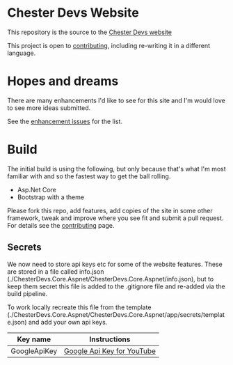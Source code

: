 # Chester Devs Website 

This repository is the source to the [Chester Devs website](https://chester.dev/)

This project is open to [contributing](CONTRIBUTING.md), including re-writing it in a different language. 

# Hopes and dreams

There are many enhancements I'd like to see for this site and I'm would love to see more ideas submitted.

See the [enhancement issues](https://github.com/ChesterDevs/chester-devs-website/labels/enhancement) for the list.

# Build

The initial build is using the following, but only because that's what I'm most familiar with and so the fastest way to get the ball rolling.

- Asp.Net Core
- Bootstrap with a theme

Please fork this repo, add features, add copies of the site in some other framework, tweak and improve where you see fit and submit a pull request. For details see the [contributing](CONTRIBUTING.md) page.

## Secrets

We now need to store api keys etc for some of the website features. These are stored in a file called info.json (./ChesterDevs.Core.Aspnet/ChesterDevs.Core.Aspnet/info.json), but to keep them secret this file is added to the .gitignore file and re-added via the build pipeline.

To work locally recreate this file from the template (./ChesterDevs.Core.Aspnet/ChesterDevs.Core.Aspnet/app/secrets/template.json) and add your own api keys. 

|Key name     | Instructions  |
|-------------|---------------|
|GoogleApiKey | [Google Api Key for YouTube](https://support.google.com/googleapi/answer/6158862?hl=en)|
